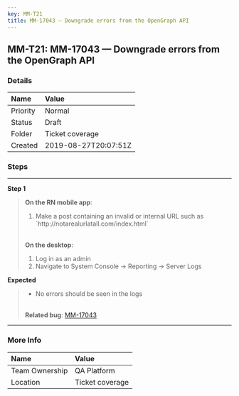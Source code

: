 ```yaml
---
key: MM-T21
title: MM-17043 — Downgrade errors from the OpenGraph API
---
```


## MM-T21: MM-17043 — Downgrade errors from the OpenGraph API

### Details

| Name     | Value                |
| :------- | :------------------- |
| Priority | Normal               |
| Status   | Draft                |
| Folder   | Ticket coverage      |
| Created  | 2019-08-27T20:07:51Z |

### Steps

<hr/>

**Step 1**

> <article><strong>On the RN mobile app</strong>:<ol><li>Make a post containing an invalid or internal URL such as `http://notarealurlatall.com/index.html`</li></ol><br><strong>On the desktop</strong>:<ol><li>Log in as an admin</li><li>Navigate to System Console → Reporting → Server Logs</li></ol></article>

**Expected**

> <article><ul><li>No errors should be seen in the logs</li></ul><br><strong>Related bug</strong>: <a href="https://mattermost.atlassian.net/browse/MM-17043" rel="noopener noreferrer" target="_blank">MM-17043</a></article>

<hr/>

### More Info

| Name           | Value           |
| :------------- | :-------------- |
| Team Ownership | QA Platform     |
| Location       | Ticket coverage |
